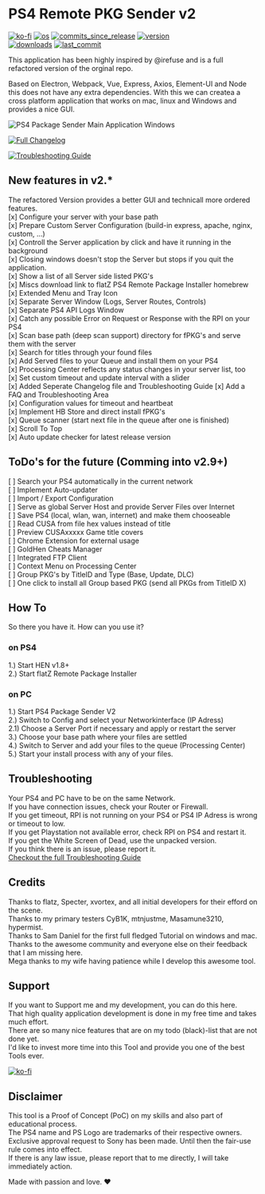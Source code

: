 # PS4 Remote PKG Sender v2  
[![ko-fi](https://img.shields.io/badge/Buy%20me%20a%20Shisha%20on-Ko--fi-red)](https://ko-fi.com/M4M082WK8)
[![os](https://img.shields.io/badge/platform-windows%20%7C%20macos%20%7C%20linux-lightgrey)](https://github.com/Gkiokan/ps4-remote-pkg-sender)
[![commits_since_release](https://img.shields.io/github/commits-since/gkiokan/ps4-remote-pkg-sender/v2.8.0)](https://github.com/Gkiokan/ps4-remote-pkg-sender/releases)
[![version](https://img.shields.io/github/package-json/v/gkiokan/ps4-remote-pkg-sender)](https://github.com/Gkiokan/ps4-remote-pkg-sender/releases)  
[![downloads](https://img.shields.io/github/downloads/gkiokan/ps4-remote-pkg-sender/total)](https://github.com/Gkiokan/ps4-remote-pkg-sender/releases)
[![last_commit](https://img.shields.io/github/last-commit/gkiokan/ps4-remote-pkg-sender)](https://github.com/Gkiokan/ps4-remote-pkg-sender)

This application has been highly inspired by @irefuse and is a full refactored version of the orginal repo.  

Based on Electron, Webpack, Vue, Express, Axios, Element-UI and Node this does not have any extra
dependencies. With this we can createa a cross platform application that works on mac, linux and Windows
and provides a nice GUI.  

![PS4 Package Sender Main Application Windows](https://media.discordapp.net/attachments/933730584721780806/959908370565959750/new_cover_ported.jpg)

[![Full Changelog](https://img.shields.io/badge/Checkout%20-All%20Changelogs-yellow)](Changelog.md)

[![Troubleshooting Guide](https://img.shields.io/badge/Checkout%20-Troubleshooting%20Guide-brightgreen)](Troubleshoot.md)

## New features in v2.*
The refactored Version provides a better GUI and technicall more ordered features.  
[x] Configure your server with your base path  
[x] Prepare Custom Server Configuration (build-in express, apache, nginx, custom, ...)  
[x] Controll the Server application by click and have it running in the background  
[x] Closing windows doesn't stop the Server but stops if you quit the application.   
[x] Show a list of all Server side listed PKG's  
[x] Miscs download link to flatZ PS4 Remote Package Installer homebrew  
[x] Extended Menu and Tray Icon  
[x] Separate Server Window (Logs, Server Routes, Controls)  
[x] Separate PS4 API Logs Window  
[x] Catch any possible Error on Request or Response with the RPI on your PS4  
[x] Scan base path (deep scan support) directory for fPKG's and serve them with the server  
[x] Search for titles through your found files    
[x] Add Served files to your Queue and install them on your PS4  
[x] Processing Center reflects any status changes in your server list, too     
[x] Set custom timeout and update interval with a slider  
[x] Added Seperate Changelog file and Troubleshooting Guide
[x] Add a FAQ and Troubleshooting Area  
[x] Configuration values for timeout and heartbeat  
[x] Implement HB Store and direct install fPKG's  
[x] Queue scanner (start next file in the queue after one is finished)  
[x] Scroll To Top  
[x] Auto update checker for latest release version 

## ToDo's for the future (Comming into v2.9+)
[ ] Search your PS4 automatically in the current network  
[ ] Implement Auto-updater  
[ ] Import / Export Configuration  
[ ] Serve as global Server Host and provide Server Files over Internet   
[ ] Save PS4 (local, wlan, wan, internet) and make them chooseable  
[ ] Read CUSA from file hex values instead of title  
[ ] Preview CUSAxxxxx Game title covers  
[ ] Chrome Extension for external usage  
[ ] GoldHen Cheats Manager  
[ ] Integrated FTP Client  
[ ] Context Menu on Processing Center  
[ ] Group PKG's by TitleID and Type (Base, Update, DLC)  
[ ] One click to install all Group based PKG (send all PKGs from TitleID X)  

## How To  
So there you have it. How can you use it?  

### on PS4
1.) Start HEN v1.8+  
2.) Start flatZ Remote Package Installer  

### on PC  
1.) Start PS4 Package Sender V2   
2.) Switch to Config and select your Networkinterface (IP Adress)  
2.1) Choose a Server Port if necessary and apply or restart the server  
3.) Choose your base path where your files are settled  
4.) Switch to Server and add your files to the queue (Processing Center)  
5.) Start your install process with any of your files.  

## Troubleshooting  
Your PS4 and PC have to be on the same Network.  
If you have connection issues, check your Router or Firewall.  
If you get timeout, RPI is not running on your PS4 or PS4 IP Adress is wrong or timeout to low.   
If you get Playstation not available error, check RPI on PS4 and restart it.  
If you get the White Screen of Dead, use the unpacked version.  
If you think there is an issue, please report it.  
[Checkout the full Troubleshooting Guide](Troubleshoot.md)

## Credits
Thanks to flatz, Specter, xvortex, and all initial developers for their efford on the scene.  
Thanks to my primary testers CyB1K, mtnjustme, Masamune3210, hypermist.  
Thanks to Sam Daniel for the first full fledged Tutorial on windows and mac.  
Thanks to the awesome community and everyone else on their feedback that I am missing here.  
Mega thanks to my wife having patience while I develop this awesome tool.  

## Support  
If you want to Support me and my development, you can do this here.  
That high quality application development is done in my free time and takes much effort.  
There are so many nice features that are on my todo (black)-list that are not done yet.  
I'd like to invest more time into this Tool and provide you one of the best Tools ever.  

[![ko-fi](https://ko-fi.com/img/githubbutton_sm.svg)](https://ko-fi.com/M4M082WK8)

## Disclaimer
This tool is a Proof of Concept (PoC) on my skills and also part of educational process.  
The PS4 name and PS Logo are trademarks of their respective owners.  
Exclusive approval request to Sony has been made. Until then the fair-use rule comes into effect.   
If there is any law issue, please report that to me directly, I will take immediately action.  

Made with passion and love.  :heart:
